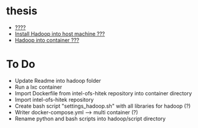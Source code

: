 # thesis

* [????](intel_OFS/README.md)
* [Install Hadoop into host machine ???](hadoop/README.md)
* [Hadoop into container ???](container/README.md)

# To Do
* Update Readme into hadoop folder
* Run a lxc container
* Import Dockerfile from intel-ofs-hitek repository into container directory
* Import intel-ofs-hitek repository 
* Create bash script "settings_hadoop.sh" with all libraries for hadoop (?)
* Writer docker-compose.yml --> multi container (?)
* Rename python and bash scripts into hadoop/script directory